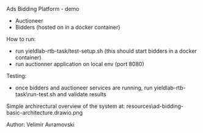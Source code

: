 Ads Bidding Platform - demo

- Auctioneer
- Bidders (hosted on in a docker container)

How to run:
- run yieldlab-rtb-task/test-setup.sh (this should start bidders in a docker container)
- run auctionner application on local env (port 8080)

Testing:
- once bidders and auctioneer services are running, run yieldlab-rtb-task\run-test.sh and validate results

Simple archirectural overview of the system at: resources\ad-bidding-basic-architecture.drawio.png

Author: Velimir Avramovski